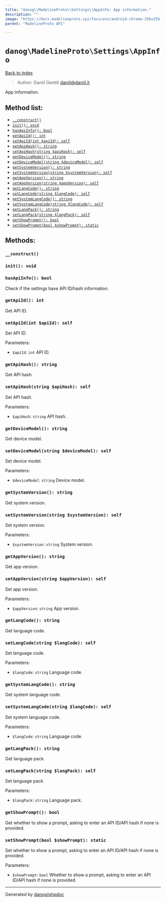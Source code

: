 ```yaml
---
title: "danog\\MadelineProto\\Settings\\AppInfo: App information."
description: ""
image: "https://docs.madelineproto.xyz/favicons/android-chrome-256x256.png"
parent: "MadelineProto API"

---
```

# `danog\MadelineProto\Settings\AppInfo`
[Back to index](../../../index.html)

> Author: Daniil Gentili <daniil@daniil.it>  
  

App information.  




## Method list:
* [`__construct()`](#__construct)
* [`init(): void`](#init)
* [`hasApiInfo(): bool`](#hasApiInfo)
* [`getApiId(): int`](#getApiId)
* [`setApiId(int $apiId): self`](#setApiId)
* [`getApiHash(): string`](#getApiHash)
* [`setApiHash(string $apiHash): self`](#setApiHash)
* [`getDeviceModel(): string`](#getDeviceModel)
* [`setDeviceModel(string $deviceModel): self`](#setDeviceModel)
* [`getSystemVersion(): string`](#getSystemVersion)
* [`setSystemVersion(string $systemVersion): self`](#setSystemVersion)
* [`getAppVersion(): string`](#getAppVersion)
* [`setAppVersion(string $appVersion): self`](#setAppVersion)
* [`getLangCode(): string`](#getLangCode)
* [`setLangCode(string $langCode): self`](#setLangCode)
* [`getSystemLangCode(): string`](#getSystemLangCode)
* [`setSystemLangCode(string $langCode): self`](#setSystemLangCode)
* [`getLangPack(): string`](#getLangPack)
* [`setLangPack(string $langPack): self`](#setLangPack)
* [`getShowPrompt(): bool`](#getShowPrompt)
* [`setShowPrompt(bool $showPrompt): static`](#setShowPrompt)

## Methods:
### <a name="__construct"></a> `__construct()`





### <a name="init"></a> `init(): void`





### <a name="hasApiInfo"></a> `hasApiInfo(): bool`

Check if the settings have API ID/hash information.



### <a name="getApiId"></a> `getApiId(): int`

Get API ID.



### <a name="setApiId"></a> `setApiId(int $apiId): self`

Set API ID.


Parameters:

* `$apiId`: `int` API ID.  



### <a name="getApiHash"></a> `getApiHash(): string`

Get API hash.



### <a name="setApiHash"></a> `setApiHash(string $apiHash): self`

Set API hash.


Parameters:

* `$apiHash`: `string` API hash.  



### <a name="getDeviceModel"></a> `getDeviceModel(): string`

Get device model.



### <a name="setDeviceModel"></a> `setDeviceModel(string $deviceModel): self`

Set device model.


Parameters:

* `$deviceModel`: `string` Device model.  



### <a name="getSystemVersion"></a> `getSystemVersion(): string`

Get system version.



### <a name="setSystemVersion"></a> `setSystemVersion(string $systemVersion): self`

Set system version.


Parameters:

* `$systemVersion`: `string` System version.  



### <a name="getAppVersion"></a> `getAppVersion(): string`

Get app version.



### <a name="setAppVersion"></a> `setAppVersion(string $appVersion): self`

Set app version.


Parameters:

* `$appVersion`: `string` App version.  



### <a name="getLangCode"></a> `getLangCode(): string`

Get language code.



### <a name="setLangCode"></a> `setLangCode(string $langCode): self`

Set language code.


Parameters:

* `$langCode`: `string` Language code.  



### <a name="getSystemLangCode"></a> `getSystemLangCode(): string`

Get system language code.



### <a name="setSystemLangCode"></a> `setSystemLangCode(string $langCode): self`

Set system language code.


Parameters:

* `$langCode`: `string` Language code.  



### <a name="getLangPack"></a> `getLangPack(): string`

Get language pack.



### <a name="setLangPack"></a> `setLangPack(string $langPack): self`

Set language pack.


Parameters:

* `$langPack`: `string` Language pack.  



### <a name="getShowPrompt"></a> `getShowPrompt(): bool`

Get whether to show a prompt, asking to enter an API ID/API hash if none is provided.



### <a name="setShowPrompt"></a> `setShowPrompt(bool $showPrompt): static`

Set whether to show a prompt, asking to enter an API ID/API hash if none is provided.


Parameters:

* `$showPrompt`: `bool` Whether to show a prompt, asking to enter an API ID/API hash if none is provided.  



---
Generated by [danog/phpdoc](https://phpdoc.daniil.it)
